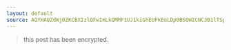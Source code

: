 ```yaml
---
layout: default
source: AQYHAQZdWj0ZKCBXIzlQFwImLkQMMF1UJ1kiGhEUFkEoLDp0BSQWICNCJB1lTSpCRD8adA==
---
```


> this post has been encrypted.
